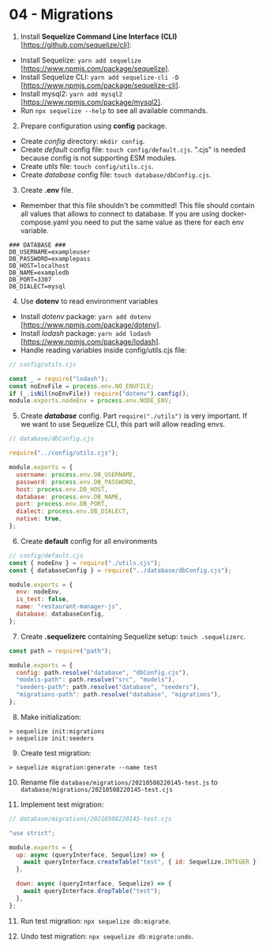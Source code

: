 # 04 - Migrations

1. Install **Sequelize Command Line Interface (CLI)** [https://github.com/sequelize/cli]:

- Install Sequelize: `yarn add sequelize` [https://www.npmjs.com/package/sequelize].
- Install Sequelize CLI: `yarn add sequelize-cli -D` [https://www.npmjs.com/package/sequelize-cli].
- Install mysql2: `yarn add mysql2` [https://www.npmjs.com/package/mysql2].
- Run `npx sequelize --help` to see all available commands.

2. Prepare configuration using **config** package.

- Create _config_ directory: `mkdir config`.
- Create _default_ config file: `touch config/default.cjs`. ".cjs" is needed because config is not supporting
  ESM modules.
- Create _utils_ file: `touch config/utils.cjs`.
- Create _database_ config file: `touch database/dbConfig.cjs`.

3. Create **.env** file.

- Remember that this file shouldn't be committed! This file should contain all values that allows to connect to database. If you are using docker-compose.yaml you need to put the same value as there for each env variable.

```shell
### DATABASE ###
DB_USERNAME=exampleuser
DB_PASSWORD=examplepass
DB_HOST=localhost
DB_NAME=exampledb
DB_PORT=3307
DB_DIALECT=mysql
```

4. Use **dotenv** to read environment variables

- Install _dotenv_ package: `yarn add dotenv` [https://www.npmjs.com/package/dotenv].
- Install _lodash_ package: `yarn add lodash` [https://www.npmjs.com/package/lodash].
- Handle reading variables inside config/utils.cjs file:

```js
// config/utils.cjs

const _ = require("lodash");
const noEnvFile = process.env.NO_ENVFILE;
if (_.isNil(noEnvFile)) require("dotenv").config();
module.exports.nodeEnv = process.env.NODE_ENV;
```

5. Create **_database_** config. Part `require("./utils")` is very important. If we want to use Sequelize CLI, this part will allow reading envs.

```js
// database/dbConfig.cjs

require("../config/utils.cjs");

module.exports = {
  username: process.env.DB_USERNAME,
  password: process.env.DB_PASSWORD,
  host: process.env.DB_HOST,
  database: process.env.DB_NAME,
  port: process.env.DB_PORT,
  dialect: process.env.DB_DIALECT,
  native: true,
};
```

6. Create **default** config for all environments

```js
// config/default.cjs
const { nodeEnv } = require("./utils.cjs");
const { databaseConfig } = require("../database/dbConfig.cjs");

module.exports = {
  env: nodeEnv,
  is_test: false,
  name: "restaurant-manager-js",
  database: databaseConfig,
};
```

7. Create **.sequelizerc** containing Sequelize setup: `touch .sequelizerc`.

```js
const path = require("path");

module.exports = {
  config: path.resolve("database", "dbConfig.cjs"),
  "models-path": path.resolve("src", "models"),
  "seeders-path": path.resolve("database", "seeders"),
  "migrations-path": path.resolve("database", "migrations"),
};
```

8. Make initialization:

```shell
> sequelize init:migrations
> sequelize init:seeders
```

9. Create test migration:

```shell
> sequelize migration:generate --name test
```

10. Rename file `database/migrations/20210508220145-test.js` to `database/migrations/20210508220145-test.cjs`

10. Implement test migration:
```js
// database/migrations/20210508220145-test.cjs

"use strict";

module.exports = {
  up: async (queryInterface, Sequelize) => {
    await queryInterface.createTable("test", { id: Sequelize.INTEGER });
  },

  down: async (queryInterface, Sequelize) => {
    await queryInterface.dropTable("test");
  },
};
```

11. Run test migration: `npx sequelize db:migrate`.

11. Undo test migration: `npx sequelize db:migrate:undo`.
